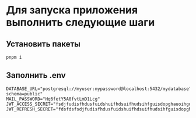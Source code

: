 # Для запуска приложения выполнить следующие шаги

## Установить пакеты
```sh 
pnpm i
```

## Заполнить .env
```config
DATABASE_URL="postgresql://myuser:mypassword@localhost:5432/mydatabase?schema=public"
MAIL_PASSWORD="Hq6fetY5A0fvtLmD1Lcg"
JWT_ACCESS_SECRET="fsdjfudisfhdusfuidshuifhdsuifhudsihfguisdopghauoihguiodfashguiohasdfuighuasdguoihusdiaoghuasido"
JWT_REFRESH_SECRET="fdsfdsfsdjfudisfhdusfuidshuifhdsuifhudsihfguisdopghauoihguiodfashguiohasdfuighuasdguoihusdiaoghuasido"
```
